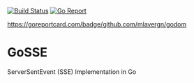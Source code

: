 [![Build Status](https://github.com/mlavergn/gosse/workflows/CI/badge.svg?branch=master)](https://github.com/mlavergn/paw-xhr-codegen/actions)
[![Go Report](https://goreportcard.com/badge/github.com/mlavergn/gosse)](https://goreportcard.com/report/github.com/mlavergn/gosse)

https://goreportcard.com/badge/github.com/mlavergn/godom

# GoSSE

ServerSentEvent (SSE) Implementation in Go
